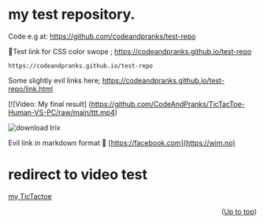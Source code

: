 # my test repository.<a id="up"></a>
Code e.g at:
https://github.com/codeandpranks/test-repo 
 
 🔗Test link for CSS color swope ;
https://codeandpranks.github.io/test-repo 
```
https://codeandpranks.github.io/test-repo
```
Some slightly evil links here;
https://codeandpranks.github.io/test-repo/link.html

[![Video: My final result]
(https://github.com/CodeAndPranks/TicTacToe-Human-VS-PC/raw/main/ttt.mp4)

![download trix](https://github.com/CodeAndPranks/test-repo/blob/main/PXL_20250203_231900952.jpg)

Evil link in markdown format 🔗 
[https://facebook.com](https://wim.no)

#  redirect to video test
[my TicTactoe](https://github.com/CodeAndPranks/TicTacToe-Human-VS-PC/raw/main/ttt.mp4)




<p align="right">(<a href="#up">Up to top</a>)</p>

